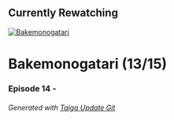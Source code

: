﻿
## Currently Rewatching

[![Bakemonogatari](https://s4.anilist.co/file/anilistcdn/media/anime/cover/medium/bx5081-YpAE43HLQKqz.png)](https://anilist.co/anime/5081)

# Bakemonogatari (13/15)

### Episode 14 - 

###### *Generated with [Taiga Update Git](https://github.com/nike4613/taiga-update-git)*
